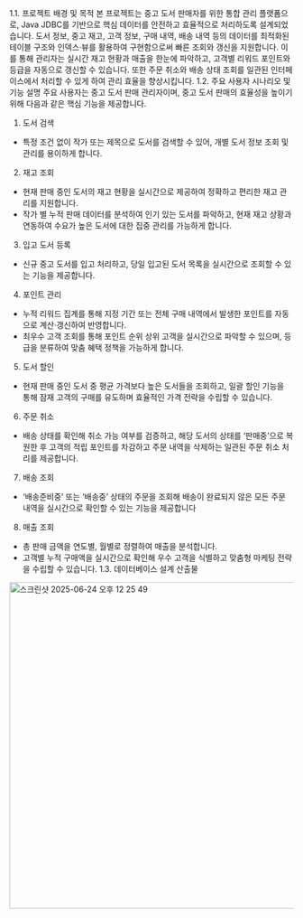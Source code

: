 1.1. 프로젝트 배경 및 목적
본 프로젝트는 중고 도서 판매자를 위한 통합 관리 플랫폼으로, Java JDBC를
기반으로 핵심 데이터를 안전하고 효율적으로 처리하도록 설계되었습니다.
도서 정보, 중고 재고, 고객 정보, 구매 내역, 배송 내역 등의 데이터를 최적화된
테이블 구조와 인덱스·뷰를 활용하여 구현함으로써 빠른 조회와 갱신을
지원합니다. 이를 통해 관리자는 실시간 재고 현황과 매출을 한눈에 파악하고,
고객별 리워드 포인트와 등급을 자동으로 갱신할 수 있습니다. 또한 주문
취소와 배송 상태 조회를 일관된 인터페이스에서 처리할 수 있게 하여 관리
효율을 향상시킵니다.
1.2. 주요 사용자 시나리오 및 기능 설명
주요 사용자는 중고 도서 판매 관리자이며, 중고 도서 판매의 효율성을 높이기
위해 다음과 같은 핵심 기능을 제공합니다.
  1) 도서 검색
  - 특정 조건 없이 작가 또는 제목으로 도서를 검색할 수 있어, 개별
  도서 정보 조회 및 관리를 용이하게 합니다.
  2) 재고 조회
  - 현재 판매 중인 도서의 재고 현황을 실시간으로 제공하여 정확하고
  편리한 재고 관리를 지원합니다.
  - 작가 별 누적 판매 데이터를 분석하여 인기 있는 도서를 파악하고,
  현재 재고 상황과 연동하여 수요가 높은 도서에 대한 집중 관리를
  가능하게 합니다.
  3) 입고 도서 등록
  - 신규 중고 도서를 입고 처리하고, 당일 입고된 도서 목록을
  실시간으로 조회할 수 있는 기능을 제공합니다.
  4) 포인트 관리
  - 누적 리워드 집계를 통해 지정 기간 또는 전체 구매 내역에서 발생한
  포인트를 자동으로 계산·갱신하여 반영합니다.
  - 최우수 고객 조회를 통해 포인트 순위 상위 고객을 실시간으로
  파악할 수 있으며, 등급을 분류하여 맞춤 혜택 정책을 가능하게
  합니다.
  5) 도서 할인
  - 현재 판매 중인 도서 중 평균 가격보다 높은 도서들을 조회하고, 일괄
  할인 기능을 통해 잠재 고객의 구매를 유도하며 효율적인 가격
  전략을 수립할 수 있습니다.
  6) 주문 취소
  - 배송 상태를 확인해 취소 가능 여부를 검증하고, 해당 도서의 상태를
  ‘판매중’으로 복원한 후 고객의 적립 포인트를 차감하고 주문 내역을
  삭제하는 일관된 주문 취소 처리를 제공합니다.
  7) 배송 조회
  - ‘배송준비중’ 또는 ‘배송중’ 상태의 주문을 조회해 배송이 완료되지
  않은 모든 주문 내역을 실시간으로 확인할 수 있는 기능을
  제공합니다
  8) 매출 조회
  - 총 판매 금액을 연도별, 월별로 정렬하여 매출을 분석합니다.
  - 고객별 누적 구매액을 실시간으로 확인해 우수 고객을 식별하고
  맞춤형 마케팅 전략을 수립할 수 있습니다.
1.3. 데이터베이스 설계 산출물
<img width="578" alt="스크린샷 2025-06-24 오후 12 25 49" src="https://github.com/user-attachments/assets/1f723a13-922f-42f7-b718-0013e365e526" />

  
